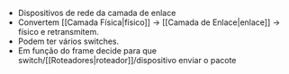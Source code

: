 - Dispositivos de rede da camada de enlace
- Convertem [[Camada Física|físico]] -> [[Camada de Enlace|enlace]] -> físico e retransmitem.
- Podem ter vários switches.
- Em função do frame decide para que switch/[[Roteadores|roteador]]/dispositivo enviar o pacote